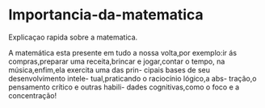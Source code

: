 # Importancia-da-matematica
Explicaçao rapida sobre a matematica.


A matemática esta presente em tudo a nossa
volta,por exemplo:ir ás compras,preparar 
uma receita,brincar e jogar,contar o tempo,
na música,enfim,ela exercita uma das prin-
cipais bases de seu desenvolvimento intele-
tual,praticando o raciocínio lógico,a abs-
tração,o pensamento crítico e outras habili-
dades cognitivas,como o foco e a concentração!


